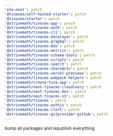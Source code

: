 ```yaml
---
'e2e-next': patch
'@tinacms/self-hosted-starter': patch
'@tinacms/starter': patch
'@strivemath/tinacms-app': patch
'@strivemath/tinacms-auth': patch
'@strivemath/tinacms-cli': patch
'@strivemath/tinacms-datalayer': patch
'@strivemath/tinacms-graphql': patch
'@strivemath/tinacms-mdx': patch
'@strivemath/tinacms-metrics': patch
'@strivemath/tinacms-schema-tools': patch
'@strivemath/tinacms-scripts': patch
'@strivemath/tinacms-search': patch
'@strivemath/tinacms-sharedctx': patch
'@strivemath/tinacms-vercel-previews': patch
'@strivemath/tinacms-webpack-helpers': patch
'@strivemath/create-tina-app': patch
'@strivemath/next-tinacms-cloudinary': patch
'@strivemath/next-tinacms-dos': patch
'@strivemath/next-tinacms-s3': patch
'@strivemath/tinacms': patch
'@strivemath/tinacms-authjs': patch
'@strivemath/tinacms-clerk': patch
'@strivemath/tinacms-gitprovider-github': patch
---
```


bump all packages and republish everything
